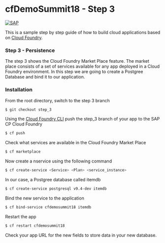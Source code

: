 # cfDemoSummit18 - Step 3
[![SAP](https://i.imgur.com/kkQTp3m.png)](https://cloudplatform.sap.com)

This is a sample step by step guide of how to build cloud applications based on [Cloud Foundry](https://www.cloudfoundry.org/). 

### Step 3 - Persistence
The step 3 shows the Cloud Foundry Market Place feature. The market place consists of a set of services available for any app deployed in a Cloud Foundry environment. In this step we are going to create a Postgree Database and bind it to our application.

### Installation
From the root directory, switch to the step 3 branch
```sh
$ git checkout step_3
```
Using the [Cloud Foundry CLI](https://docs.cloudfoundry.org/cf-cli/install-go-cli.html) push the step_3 branch of your app to the SAP CP Cloud Foundry
```sh
$ cf push
```
Check what services are available in the Cloud Foundry Market Place
```sh
$ cf marketplace
```
Now create a nservice using the following command
```sh
$ cf create-service <Service> <Plan> <service_instance>
```
In our case, a Postgree database called itemdb
```sh
$ cf create-service postgresql v9.4-dev itemdb
```
Bind the new service to the application
```sh
$ cf bind-service cfdemosummit18 itemdb
```
Restart the app
```sh
$ cf restart cfdemosummit18
```
Check your app URL for the new fields to store data in your new database.

